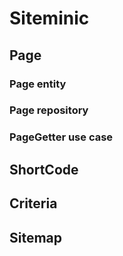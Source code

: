 # Siteminic

## Page

### Page entity

### Page repository

### PageGetter use case

## ShortCode

## Criteria

## Sitemap
